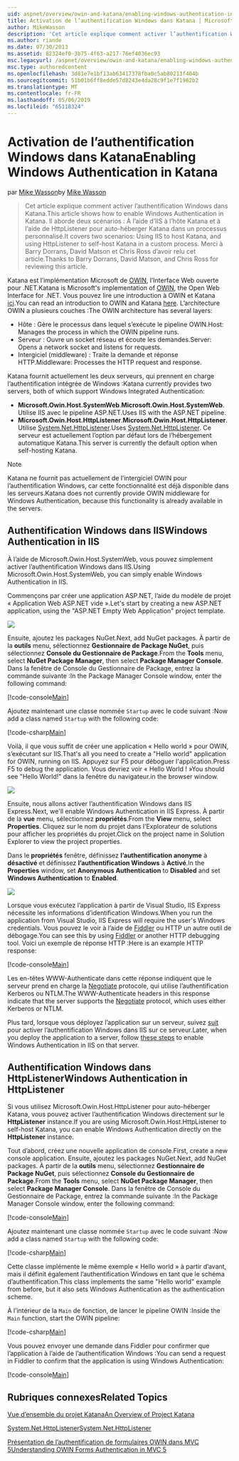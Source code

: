 ```yaml
---
uid: aspnet/overview/owin-and-katana/enabling-windows-authentication-in-katana
title: Activation de l’authentification Windows dans Katana | Microsoft Docs
author: MikeWasson
description: 'Cet article explique comment activer l’authentification Windows dans Katana. Il aborde deux scénarios : À l’aide d’IIS à l’hôte Katana et à l’aide de HttpListener pour auto-héberger Kat...'
ms.author: riande
ms.date: 07/30/2013
ms.assetid: 82324ef0-3b75-4f63-a217-76ef4036ec93
msc.legacyurl: /aspnet/overview/owin-and-katana/enabling-windows-authentication-in-katana
msc.type: authoredcontent
ms.openlocfilehash: 3d81e7e1bf13ab63417378fba0c5ab80213f404b
ms.sourcegitcommit: 51b01b6ff8edde57d8243e4da28c9f1e7f1962b2
ms.translationtype: MT
ms.contentlocale: fr-FR
ms.lasthandoff: 05/06/2019
ms.locfileid: "65118324"
---
```

# <a name="enabling-windows-authentication-in-katana"></a><span data-ttu-id="f1d61-104">Activation de l’authentification Windows dans Katana</span><span class="sxs-lookup"><span data-stu-id="f1d61-104">Enabling Windows Authentication in Katana</span></span>

<span data-ttu-id="f1d61-105">par [Mike Wasson](https://github.com/MikeWasson)</span><span class="sxs-lookup"><span data-stu-id="f1d61-105">by [Mike Wasson](https://github.com/MikeWasson)</span></span>

> <span data-ttu-id="f1d61-106">Cet article explique comment activer l’authentification Windows dans Katana.</span><span class="sxs-lookup"><span data-stu-id="f1d61-106">This article shows how to enable Windows Authentication in Katana.</span></span> <span data-ttu-id="f1d61-107">Il aborde deux scénarios : À l’aide d’IIS à l’hôte Katana et à l’aide de HttpListener pour auto-héberger Katana dans un processus personnalisé.</span><span class="sxs-lookup"><span data-stu-id="f1d61-107">It covers two scenarios: Using IIS to host Katana, and using HttpListener to self-host Katana in a custom process.</span></span> <span data-ttu-id="f1d61-108">Merci à Barry Dorrans, David Matson et Chris Ross d’avoir relu cet article.</span><span class="sxs-lookup"><span data-stu-id="f1d61-108">Thanks to Barry Dorrans, David Matson, and Chris Ross for reviewing this article.</span></span>

<span data-ttu-id="f1d61-109">Katana est l’implémentation Microsoft de [OWIN](http://owin.org/), l’Interface Web ouverte pour .NET.</span><span class="sxs-lookup"><span data-stu-id="f1d61-109">Katana is Microsoft's implementation of [OWIN](http://owin.org/), the Open Web Interface for .NET.</span></span> <span data-ttu-id="f1d61-110">Vous pouvez lire une introduction à OWIN et Katana [ici](an-overview-of-project-katana.md).</span><span class="sxs-lookup"><span data-stu-id="f1d61-110">You can read an introduction to OWIN and Katana [here](an-overview-of-project-katana.md).</span></span> <span data-ttu-id="f1d61-111">L’architecture OWIN a plusieurs couches :</span><span class="sxs-lookup"><span data-stu-id="f1d61-111">The OWIN architecture has several layers:</span></span>

- <span data-ttu-id="f1d61-112">Hôte : Gère le processus dans lequel s’exécute le pipeline OWIN.</span><span class="sxs-lookup"><span data-stu-id="f1d61-112">Host: Manages the process in which the OWIN pipeline runs.</span></span>
- <span data-ttu-id="f1d61-113">Serveur : Ouvre un socket réseau et écoute les demandes.</span><span class="sxs-lookup"><span data-stu-id="f1d61-113">Server: Opens a network socket and listens for requests.</span></span>
- <span data-ttu-id="f1d61-114">Intergiciel (middleware) : Traite la demande et réponse HTTP.</span><span class="sxs-lookup"><span data-stu-id="f1d61-114">Middleware: Processes the HTTP request and response.</span></span>

<span data-ttu-id="f1d61-115">Katana fournit actuellement les deux serveurs, qui prennent en charge l’authentification intégrée de Windows :</span><span class="sxs-lookup"><span data-stu-id="f1d61-115">Katana currently provides two servers, both of which support Windows Integrated Authentication:</span></span>

- <span data-ttu-id="f1d61-116">**Microsoft.Owin.Host.SystemWeb**.</span><span class="sxs-lookup"><span data-stu-id="f1d61-116">**Microsoft.Owin.Host.SystemWeb**.</span></span> <span data-ttu-id="f1d61-117">Utilise IIS avec le pipeline ASP.NET.</span><span class="sxs-lookup"><span data-stu-id="f1d61-117">Uses IIS with the ASP.NET pipeline.</span></span>
- <span data-ttu-id="f1d61-118">**Microsoft.Owin.Host.HttpListener**.</span><span class="sxs-lookup"><span data-stu-id="f1d61-118">**Microsoft.Owin.Host.HttpListener**.</span></span> <span data-ttu-id="f1d61-119">Utilise [System.Net.HttpListener](https://msdn.microsoft.com/library/system.net.httplistener.aspx).</span><span class="sxs-lookup"><span data-stu-id="f1d61-119">Uses [System.Net.HttpListener](https://msdn.microsoft.com/library/system.net.httplistener.aspx).</span></span> <span data-ttu-id="f1d61-120">Ce serveur est actuellement l’option par défaut lors de l’hébergement automatique Katana.</span><span class="sxs-lookup"><span data-stu-id="f1d61-120">This server is currently the default option when self-hosting Katana.</span></span>

> [!NOTE]
> <span data-ttu-id="f1d61-121">Katana ne fournit pas actuellement de l’intergiciel OWIN pour l’authentification Windows, car cette fonctionnalité est déjà disponible dans les serveurs.</span><span class="sxs-lookup"><span data-stu-id="f1d61-121">Katana does not currently provide OWIN middleware for Windows Authentication, because this functionality is already available in the servers.</span></span>

## <a name="windows-authentication-in-iis"></a><span data-ttu-id="f1d61-122">Authentification Windows dans IIS</span><span class="sxs-lookup"><span data-stu-id="f1d61-122">Windows Authentication in IIS</span></span>

<span data-ttu-id="f1d61-123">À l’aide de Microsoft.Owin.Host.SystemWeb, vous pouvez simplement activer l’authentification Windows dans IIS.</span><span class="sxs-lookup"><span data-stu-id="f1d61-123">Using Microsoft.Owin.Host.SystemWeb, you can simply enable Windows Authentication in IIS.</span></span>

<span data-ttu-id="f1d61-124">Commençons par créer une application ASP.NET, l’aide du modèle de projet « Application Web ASP.NET vide ».</span><span class="sxs-lookup"><span data-stu-id="f1d61-124">Let's start by creating a new ASP.NET application, using the "ASP.NET Empty Web Application" project template.</span></span>

![](enabling-windows-authentication-in-katana/_static/image1.png)

<span data-ttu-id="f1d61-125">Ensuite, ajoutez les packages NuGet.</span><span class="sxs-lookup"><span data-stu-id="f1d61-125">Next, add NuGet packages.</span></span> <span data-ttu-id="f1d61-126">À partir de la **outils** menu, sélectionnez **Gestionnaire de Package NuGet**, puis sélectionnez **Console du Gestionnaire de Package**.</span><span class="sxs-lookup"><span data-stu-id="f1d61-126">From the **Tools** menu, select **NuGet Package Manager**, then select **Package Manager Console**.</span></span> <span data-ttu-id="f1d61-127">Dans la fenêtre de Console du Gestionnaire de Package, entrez la commande suivante :</span><span class="sxs-lookup"><span data-stu-id="f1d61-127">In the Package Manager Console window, enter the following command:</span></span>

[!code-console[Main](enabling-windows-authentication-in-katana/samples/sample1.cmd)]

<span data-ttu-id="f1d61-128">Ajoutez maintenant une classe nommée `Startup` avec le code suivant :</span><span class="sxs-lookup"><span data-stu-id="f1d61-128">Now add a class named `Startup` with the following code:</span></span>

[!code-csharp[Main](enabling-windows-authentication-in-katana/samples/sample2.cs)]

<span data-ttu-id="f1d61-129">Voilà, il que vous suffit de créer une application « Hello world » pour OWIN, s’exécutant sur IIS.</span><span class="sxs-lookup"><span data-stu-id="f1d61-129">That's all you need to create a "Hello world" application for OWIN, running on IIS.</span></span> <span data-ttu-id="f1d61-130">Appuyez sur F5 pour déboguer l'application.</span><span class="sxs-lookup"><span data-stu-id="f1d61-130">Press F5 to debug the application.</span></span> <span data-ttu-id="f1d61-131">Vous devriez voir « Hello World ! »</span><span class="sxs-lookup"><span data-stu-id="f1d61-131">You should see "Hello World!"</span></span> <span data-ttu-id="f1d61-132">dans la fenêtre du navigateur.</span><span class="sxs-lookup"><span data-stu-id="f1d61-132">in the browser window.</span></span>

![](enabling-windows-authentication-in-katana/_static/image2.png)

<span data-ttu-id="f1d61-133">Ensuite, nous allons activer l’authentification Windows dans IIS Express.</span><span class="sxs-lookup"><span data-stu-id="f1d61-133">Next, we'll enable Windows Authentication in IIS Express.</span></span> <span data-ttu-id="f1d61-134">À partir de la **vue** menu, sélectionnez **propriétés**.</span><span class="sxs-lookup"><span data-stu-id="f1d61-134">From the **View** menu, select **Properties**.</span></span> <span data-ttu-id="f1d61-135">Cliquez sur le nom du projet dans l’Explorateur de solutions pour afficher les propriétés du projet.</span><span class="sxs-lookup"><span data-stu-id="f1d61-135">Click on the project name in Solution Explorer to view the project properties.</span></span>

<span data-ttu-id="f1d61-136">Dans le **propriétés** fenêtre, définissez **l’authentification anonyme** à **désactivé** et définissez **l’authentification Windows** à  **Activé**.</span><span class="sxs-lookup"><span data-stu-id="f1d61-136">In the **Properties** window, set **Anonymous Authentication** to **Disabled** and set **Windows Authentication** to **Enabled**.</span></span>

![](enabling-windows-authentication-in-katana/_static/image3.png)

<span data-ttu-id="f1d61-137">Lorsque vous exécutez l’application à partir de Visual Studio, IIS Express nécessite les informations d’identification Windows.</span><span class="sxs-lookup"><span data-stu-id="f1d61-137">When you run the application from Visual Studio, IIS Express will require the user's Windows credentials.</span></span> <span data-ttu-id="f1d61-138">Vous pouvez le voir à l’aide de [Fiddler](http://fiddler2.com/home) ou HTTP un autre outil de débogage.</span><span class="sxs-lookup"><span data-stu-id="f1d61-138">You can see this by using [Fiddler](http://fiddler2.com/home) or another HTTP debugging tool.</span></span> <span data-ttu-id="f1d61-139">Voici un exemple de réponse HTTP :</span><span class="sxs-lookup"><span data-stu-id="f1d61-139">Here is an example HTTP response:</span></span>

[!code-console[Main](enabling-windows-authentication-in-katana/samples/sample3.cmd?highlight=1,5-6)]

<span data-ttu-id="f1d61-140">Les en-têtes WWW-Authenticate dans cette réponse indiquent que le serveur prend en charge la [Negotiate](http://www.ietf.org/rfc/rfc4559.txt) protocole, qui utilise l’authentification Kerberos ou NTLM.</span><span class="sxs-lookup"><span data-stu-id="f1d61-140">The WWW-Authenticate headers in this response indicate that the server supports the [Negotiate](http://www.ietf.org/rfc/rfc4559.txt) protocol, which uses either Kerberos or NTLM.</span></span>

<span data-ttu-id="f1d61-141">Plus tard, lorsque vous déployez l’application sur un serveur, suivez [suit](https://www.iis.net/configreference/system.webserver/security/authentication/windowsauthentication) pour activer l’authentification Windows dans IIS sur ce serveur.</span><span class="sxs-lookup"><span data-stu-id="f1d61-141">Later, when you deploy the application to a server, follow [these steps](https://www.iis.net/configreference/system.webserver/security/authentication/windowsauthentication) to enable Windows Authentication in IIS on that server.</span></span>

## <a name="windows-authentication-in-httplistener"></a><span data-ttu-id="f1d61-142">Authentification Windows dans HttpListener</span><span class="sxs-lookup"><span data-stu-id="f1d61-142">Windows Authentication in HttpListener</span></span>

<span data-ttu-id="f1d61-143">Si vous utilisez Microsoft.Owin.Host.HttpListener pour auto-héberger Katana, vous pouvez activer l’authentification Windows directement sur le **HttpListener** instance.</span><span class="sxs-lookup"><span data-stu-id="f1d61-143">If you are using Microsoft.Owin.Host.HttpListener to self-host Katana, you can enable Windows Authentication directly on the **HttpListener** instance.</span></span>

<span data-ttu-id="f1d61-144">Tout d’abord, créez une nouvelle application de console.</span><span class="sxs-lookup"><span data-stu-id="f1d61-144">First, create a new console application.</span></span> <span data-ttu-id="f1d61-145">Ensuite, ajoutez les packages NuGet.</span><span class="sxs-lookup"><span data-stu-id="f1d61-145">Next, add NuGet packages.</span></span> <span data-ttu-id="f1d61-146">À partir de la **outils** menu, sélectionnez **Gestionnaire de Package NuGet**, puis sélectionnez **Console du Gestionnaire de Package**.</span><span class="sxs-lookup"><span data-stu-id="f1d61-146">From the **Tools** menu, select **NuGet Package Manager**, then select **Package Manager Console**.</span></span> <span data-ttu-id="f1d61-147">Dans la fenêtre de Console du Gestionnaire de Package, entrez la commande suivante :</span><span class="sxs-lookup"><span data-stu-id="f1d61-147">In the Package Manager Console window, enter the following command:</span></span>

[!code-console[Main](enabling-windows-authentication-in-katana/samples/sample4.cmd)]

<span data-ttu-id="f1d61-148">Ajoutez maintenant une classe nommée `Startup` avec le code suivant :</span><span class="sxs-lookup"><span data-stu-id="f1d61-148">Now add a class named `Startup` with the following code:</span></span>

[!code-csharp[Main](enabling-windows-authentication-in-katana/samples/sample5.cs)]

<span data-ttu-id="f1d61-149">Cette classe implémente le même exemple « Hello world » à partir d’avant, mais il définit également l’authentification Windows en tant que le schéma d’authentification.</span><span class="sxs-lookup"><span data-stu-id="f1d61-149">This class implements the same "Hello world" example from before, but it also sets Windows Authentication as the authentication scheme.</span></span>

<span data-ttu-id="f1d61-150">À l’intérieur de la `Main` de fonction, de lancer le pipeline OWIN :</span><span class="sxs-lookup"><span data-stu-id="f1d61-150">Inside the `Main` function, start the OWIN pipeline:</span></span>

[!code-csharp[Main](enabling-windows-authentication-in-katana/samples/sample6.cs)]

<span data-ttu-id="f1d61-151">Vous pouvez envoyer une demande dans Fiddler pour confirmer que l’application à l’aide de l’authentification Windows :</span><span class="sxs-lookup"><span data-stu-id="f1d61-151">You can send a request in Fiddler to confirm that the application is using Windows Authentication:</span></span>

[!code-console[Main](enabling-windows-authentication-in-katana/samples/sample7.cmd?highlight=1,4-5)]

## <a name="related-topics"></a><span data-ttu-id="f1d61-152">Rubriques connexes</span><span class="sxs-lookup"><span data-stu-id="f1d61-152">Related Topics</span></span>

[<span data-ttu-id="f1d61-153">Vue d’ensemble du projet Katana</span><span class="sxs-lookup"><span data-stu-id="f1d61-153">An Overview of Project Katana</span></span>](an-overview-of-project-katana.md)

[<span data-ttu-id="f1d61-154">System.Net.HttpListener</span><span class="sxs-lookup"><span data-stu-id="f1d61-154">System.Net.HttpListener</span></span>](https://msdn.microsoft.com/library/system.net.httplistener.aspx)

[<span data-ttu-id="f1d61-155">Présentation de l’authentification de formulaires OWIN dans MVC 5</span><span class="sxs-lookup"><span data-stu-id="f1d61-155">Understanding OWIN Forms Authentication in MVC 5</span></span>](https://blogs.msdn.com/b/webdev/archive/2013/07/03/understanding-owin-forms-authentication-in-mvc-5.aspx)
